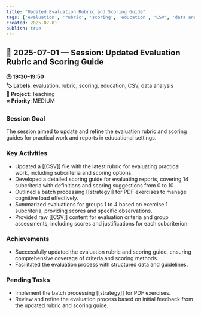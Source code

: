 ```yaml
---
title: "Updated Evaluation Rubric and Scoring Guide"
tags: ['evaluation', 'rubric', 'scoring', 'education', 'CSV', 'data analysis']
created: 2025-07-01
publish: true
---
```


## 📅 2025-07-01 — Session: Updated Evaluation Rubric and Scoring Guide

**🕒 19:30–19:50**  
**🏷️ Labels**: evaluation, rubric, scoring, education, CSV, data analysis  
**📂 Project**: Teaching  
**⭐ Priority**: MEDIUM  


### Session Goal
The session aimed to update and refine the evaluation rubric and scoring guides for practical work and reports in educational settings.

### Key Activities
- Updated a [[CSV]] file with the latest rubric for evaluating practical work, including subcriteria and scoring options.
- Developed a detailed scoring guide for evaluating reports, covering 14 subcriteria with definitions and scoring suggestions from 0 to 10.
- Outlined a batch processing [[strategy]] for PDF exercises to manage cognitive load effectively.
- Summarized evaluations for groups 1 to 4 based on exercise 1 subcriteria, providing scores and specific observations.
- Provided raw [[CSV]] content for evaluation criteria and group assessments, including scores and justifications for each subcriterion.

### Achievements
- Successfully updated the evaluation rubric and scoring guide, ensuring comprehensive coverage of criteria and scoring methods.
- Facilitated the evaluation process with structured data and guidelines.

### Pending Tasks
- Implement the batch processing [[strategy]] for PDF exercises.
- Review and refine the evaluation process based on initial feedback from the updated rubric and scoring guide.
